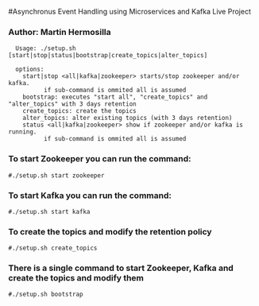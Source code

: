 #Asynchronus Event Handling using Microservices and Kafka Live Project
### Author: Martin Hermosilla

``` 
  Usage: ./setup.sh [start|stop|status|bootstrap|create_topics|alter_topics]

  options:
    start|stop <all|kafka|zookeeper> starts/stop zookeeper and/or kafka.
          if sub-command is ommited all is assumed
    bootstrap: executes "start all", "create_topics" and "alter_topics" with 3 days retention
    create_topics: create the topics
    alter_topics: alter existing topics (with 3 days retention)
    status <all|kafka|zookeeper> show if zookeeper and/or kafka is running.
          if sub-command is ommited all is assumed

```

### To start Zookeeper you can run the command:

```
#./setup.sh start zookeeper
```

### To start Kafka you can run the command:

```
#./setup.sh start kafka
```

### To create the topics and modify the retention policy

```
#./setup.sh create_topics
```

### There is a single command to start Zookeeper, Kafka and create the topics and modify them

```
#./setup.sh bootstrap
```


